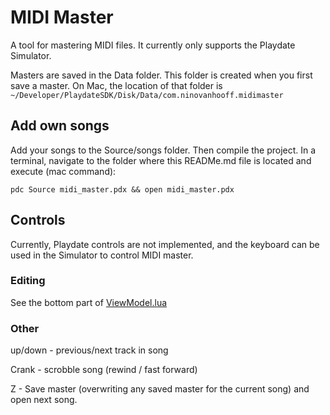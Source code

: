 # MIDI Master

A tool for mastering MIDI files.
It currently only supports the Playdate Simulator.

Masters are saved in the Data folder.
This folder is created when you first save a master. On Mac, the location of that folder is `~/Developer/PlaydateSDK/Disk/Data/com.ninovanhooff.midimaster`

## Add own songs

Add your songs to the Source/songs folder. Then compile the project.
In a terminal, navigate to the folder where this READMe.md file is located and execute (mac command):

`pdc Source midi_master.pdx && open midi_master.pdx`

## Controls

Currently, Playdate controls are not implemented, and the keyboard can be used in the Simulator to control MIDI master.

### Editing

See the bottom part of [ViewModel.lua](https://github.com/ninovanhooff/MIDI-Master/blob/main/Source/ViewModel.lua)

### Other

up/down - previous/next track in song

Crank - scrobble song (rewind / fast forward)

Z - Save master (overwriting any saved master for the current song) and open next song.
